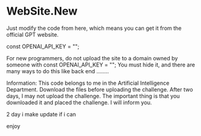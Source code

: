 # WebSite.New
Just modify the code from here, which means you can get it from the official GPT website.

const OPENAI_API_KEY = "";

For new programmers, do not upload the site to a domain owned by someone with const OPENAI_API_KEY = ""; You must hide it, and there are many ways to do this like back end ........

Information: This code belongs to me in the Artificial Intelligence Department. Download the files before uploading the challenge. After two days, I may not upload the challenge. The important thing is that you downloaded it and placed the challenge. I will inform you.

2 day i make update if i can

enjoy
